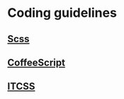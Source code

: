 # Coding guidelines

## [Scss](https://github.com/dummy-team/styleguide/tree/master/scss)

## [CoffeeScript](https://github.com/dummy-team/styleguide/tree/master/coffeescript)

## [ITCSS](https://github.com/dummy-team/styleguide/tree/master/itcss)
